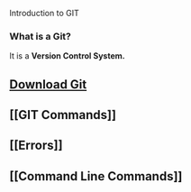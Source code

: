 Introduction to GIT

### What is a Git?

It is a __Version Control System.__
 
## [Download Git](https://git-scm.com/download/win)

## [[GIT Commands]]

## [[Errors]]

## [[Command Line Commands]]

